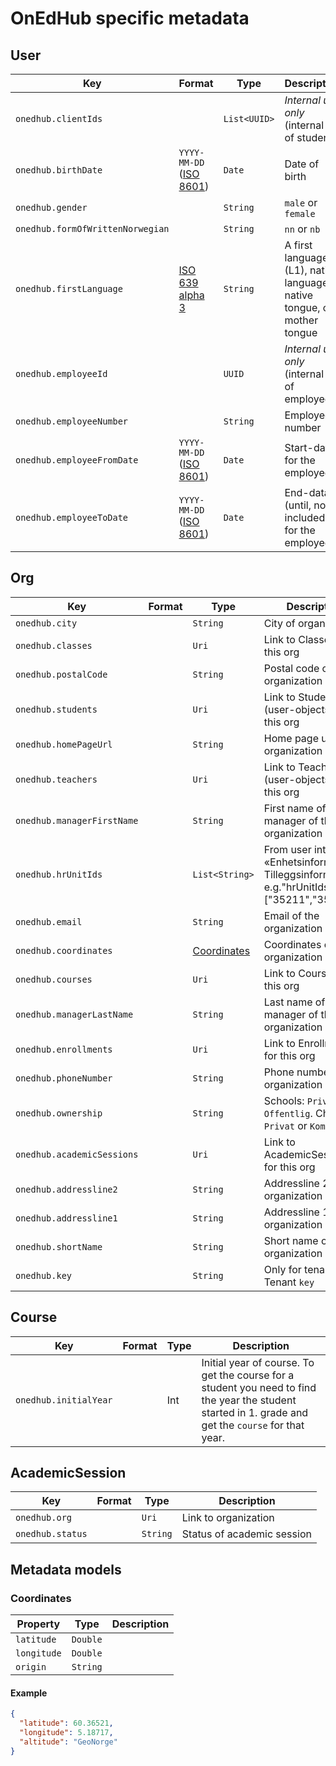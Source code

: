 # OnEdHub specific metadata

## User

| Key                              | Format                                                                   | Type         | Description                                                             |
|----------------------------------|--------------------------------------------------------------------------|--------------|-------------------------------------------------------------------------|
| `onedhub.clientIds`              |                                                                          | `List<UUID>` | *Internal use only* (internal id of student)                            |
| `onedhub.birthDate`              | `YYYY-MM-DD` ([ISO 8601](https://en.wikipedia.org/wiki/ISO_8601))        | `Date`       | Date of birth                                                           |
| `onedhub.gender`                 |                                                                          | `String`     | `male` or `female`                                                      | 
| `onedhub.formOfWrittenNorwegian` |                                                                          | `String`     | `nn` or `nb`                                                            | 
| `onedhub.firstLanguage`          | [ISO 639 alpha 3](https://en.wikipedia.org/wiki/List_of_ISO_639-3_codes) | `String`     | A first language (L1), native language, native tongue, or mother tongue |
| `onedhub.employeeId`             |                                                                          | `UUID`       | *Internal use only* (internal id of employee)                           |
| `onedhub.employeeNumber`         |                                                                          | `String`     | Employee number                                                         |
| `onedhub.employeeFromDate`       | `YYYY-MM-DD` ([ISO 8601](https://en.wikipedia.org/wiki/ISO_8601))        | `Date`       | Start-date for the employee                                             |
| `onedhub.employeeToDate`         | `YYYY-MM-DD` ([ISO 8601](https://en.wikipedia.org/wiki/ISO_8601))        | `Date`       | End-data (until, not included) for the employee                         |

## Org

| Key                        | Format | Type                        | Description                                                                                      |
|----------------------------|--------|-----------------------------|--------------------------------------------------------------------------------------------------|
| `onedhub.city`             |        | `String`                    | City of organization                                                                             |
| `onedhub.classes`          |        | `Uri`                       | Link to Classes for this org                                                                     |
| `onedhub.postalCode`       |        | `String`                    | Postal code of organization                                                                      |
| `onedhub.students`         |        | `Uri`                       | Link to Students (user-objects) for this org                                                     |
| `onedhub.homePageUrl`      |        | `String`                    | Home page url of organization                                                                    |
| `onedhub.teachers`         |        | `Uri`                       | Link to Teachers (user-objects) for this org                                                     |
| `onedhub.managerFirstName` |        | `String`                    | First name of the manager of the organization                                                    |
| `onedhub.hrUnitIds`        |        | `List<String>`              | From user interface «Enhetsinformasjon/ Tilleggsinformasjon», e.g."hrUnitIds": ["35211","35240"] |
| `onedhub.email`            |        | `String`                    | Email of the organization                                                                        |
| `onedhub.coordinates`      |        | [Coordinates](#coordinates) | Coordinates of the organization                                                                  |
| `onedhub.courses`          |        | `Uri`                       | Link to Courses for this org                                                                     |
| `onedhub.managerLastName`  |        | `String`                    | Last name of the manager of the organization                                                     |
| `onedhub.enrollments`      |        | `Uri`                       | Link to Enrollments for this org                                                                 |
| `onedhub.phoneNumber`      |        | `String`                    | Phone number of the organization                                                                 |
| `onedhub.ownership`        |        | `String`                    | Schools: `Privat` or `Offentlig`.  ChildCare: `Privat` or `Kommunal`                             |            |
| `onedhub.academicSessions` |        | `Uri`                       | Link to AcademicSessions for this org                                                            |
| `onedhub.addressline2`     |        | `String`                    | Addressline 2 of the organization                                                                |
| `onedhub.addressline1`     |        | `String`                    | Addressline 1 of the organization                                                                |
| `onedhub.shortName`        |        | `String`                    | Short name of the organization                                                                   |
| `onedhub.key`              |        | `String`                    | Only for tenants: Tenant `key`                                                                   |

## Course

| Key                   | Format | Type | Description                                                                                                                                           |
|-----------------------|--------|------|-------------------------------------------------------------------------------------------------------------------------------------------------------|
| `onedhub.initialYear` |        | Int  | Initial year of course. To get the course for a student you need to find the year the student started in 1. grade and get the `course` for that year. |

## AcademicSession

| Key              | Format | Type     | Description                |
|------------------|--------|----------|----------------------------|
| `onedhub.org`    |        | `Uri`    | Link to organization       |
| `onedhub.status` |        | `String` | Status of academic session |

## Metadata models

### Coordinates

| Property    | Type     | Description |
|-------------|----------|-------------|
| `latitude`  | `Double` |             |
| `longitude` | `Double` |             |
| `origin`    | `String` |             |

#### Example

```json
{
  "latitude": 60.36521,
  "longitude": 5.18717,
  "altitude": "GeoNorge"
}
```
